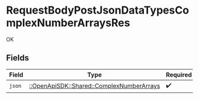 # RequestBodyPostJsonDataTypesComplexNumberArraysRes

OK


## Fields

| Field                                                                                   | Type                                                                                    | Required                                                                                | Description                                                                             |
| --------------------------------------------------------------------------------------- | --------------------------------------------------------------------------------------- | --------------------------------------------------------------------------------------- | --------------------------------------------------------------------------------------- |
| `json`                                                                                  | [::OpenApiSDK::Shared::ComplexNumberArrays](../../models/shared/complexnumberarrays.md) | :heavy_check_mark:                                                                      | N/A                                                                                     |